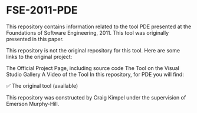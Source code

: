 # FSE-2011-PDE

This repository contains information related to the tool PDE presented at the Foundations of Software Engineering, 2011. This tool was originally presented in this paper.

This repository is not the original repository for this tool. Here are some links to the original project:

The Official Project Page, including source code
The Tool on the Visual Studio Gallery
A Video of the Tool
In this repository, for PDE you will find:

:white_check_mark: The original tool (available)

This repository was constructed by Craig Kimpel under the supervision of Emerson Murphy-Hill.
